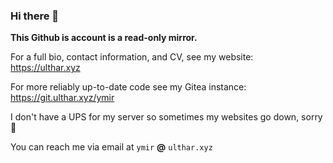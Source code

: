 ### Hi there 👋

<!--
**halcyonseeker/halcyonseeker** is a ✨ _special_ ✨ repository because its `README.md` (this file) appears on your GitHub profile.

Here are some ideas to get you started:

- 🔭 I’m currently working on ...
- 🌱 I’m currently learning ...
- 👯 I’m looking to collaborate on ...
- 🤔 I’m looking for help with ...
- 💬 Ask me about ...
- 📫 How to reach me: ...
- 😄 Pronouns: ...
- ⚡ Fun fact: ...
-->

**This Github is account is a read-only mirror.**

For a full bio, contact information, and CV, see my website: https://ulthar.xyz

For more reliably up-to-date code see my Gitea instance: https://git.ulthar.xyz/ymir

I don't have a UPS for my server so sometimes my websites go down, sorry 🤷

You can reach me via email at `ymir` **@** `ulthar.xyz`
